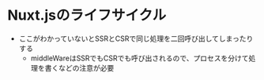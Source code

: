 # Nuxt.jsのライフサイクル
- ここがわかっていないとSSRとCSRで同じ処理を二回呼び出してしまったりする
  - middleWareはSSRでもCSRでも呼び出されるので、プロセスを分けて処理を書くなどの注意が必要

